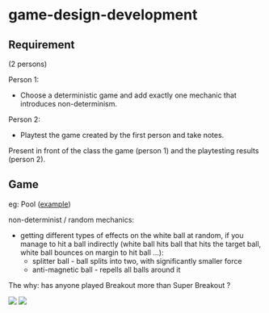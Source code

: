 # game-design-development

## Requirement

(2 persons)  

Person 1:
+ Choose a deterministic game and add exactly one
mechanic that introduces non-determinism.  

Person 2:
+ Playtest the game created by the first person and take
notes.

Present in front of the class the game (person 1) and the
playtesting results (person 2).

## Game

eg: Pool ([example](https://www.miniclip.com/games/8-ball-pool-multiplayer/ro/))

non-determinist / random mechanics:
+ getting different types of effects on the white ball at random, if you manage to hit a ball indirectly (white ball hits ball that hits the target ball, white ball bounces on margin to hit ball ...):
  + splitter ball - ball splits into two, with significantly smaller force
  + anti-magnetic ball - repells all balls around it

The why: has anyone played Breakout more than Super Breakout ?

![](https://upload.wikimedia.org/wikipedia/en/thumb/2/2b/Breakout2600.svg/1280px-Breakout2600.svg.png)
![](https://i.ytimg.com/vi/vta_qlm0cLE/maxresdefault.jpg)
